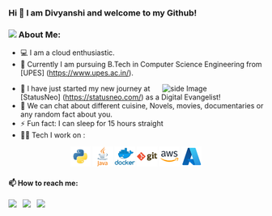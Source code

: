 ### Hi 👋 I am Divyanshi and welcome to my Github!

### <img src="https://github.com/TheDudeThatCode/TheDudeThatCode/blob/master/Assets/Developer.gif" width="45" /> About Me:

- 💻 I am a cloud enthusiastic. 
- 📖 Currently I am pursuing B.Tech in Computer Science Engineering from [UPES] (https://www.upes.ac.in/). 

<img src="https://github.com/sciencepal/sciencepal/blob/master/assets/life_balance.gif" alt="side Image" align="right" width="200" height="auto" />

- 🔭 I have just started my new journey at [StatusNeo] (https://statusneo.com/) as a Digital Evangelist!
- 💬 We can chat about different cuisine, Novels, movies, documentaries or any random fact about you.
- ⚡ Fun fact: I can sleep for 15 hours straight
- 🧑‍💻 Tech I work on :

<p align="center">
  <code><img height="40" src="https://raw.githubusercontent.com/github/explore/80688e429a7d4ef2fca1e82350fe8e3517d3494d/topics/python/python.png"></code>
  <code><img height="40" src="https://raw.githubusercontent.com/github/explore/80688e429a7d4ef2fca1e82350fe8e3517d3494d/topics/java/java.png"></code>
  <code><img height="40" src="https://raw.githubusercontent.com/github/explore/80688e429a7d4ef2fca1e82350fe8e3517d3494d/topics/docker/docker.png"></code>
  <code><img height="40" src="https://raw.githubusercontent.com/github/explore/80688e429a7d4ef2fca1e82350fe8e3517d3494d/topics/git/git.png"></code>
  <code><img height="40" src="https://raw.githubusercontent.com/github/explore/80688e429a7d4ef2fca1e82350fe8e3517d3494d/topics/aws/aws.png"></code>
  <code><img height="40" src="https://raw.githubusercontent.com/github/explore/80688e429a7d4ef2fca1e82350fe8e3517d3494d/topics/azure/azure.png"></code>
</p>

#### 📫 How to reach me:
  
[<img src="https://img.icons8.com/color/48/000000/linkedin.png" width="3.5%"/>](https://www.linkedin.com/in/divyanshi-sharma15/)  &nbsp; [<img src="https://img.icons8.com/fluent/48/000000/instagram-new.png" width="3.5%"/>](https://www.instagram.com/_divyaanshii/)  &nbsp; <a href="mailto:divyanshi30770@gmail.com"> <img src="https://img.icons8.com/fluent/48/000000/gmail.png" width="3.5%"/>
  


<!--
**Divyanshii/Divyanshii** is a ✨ _special_ ✨ repository because its `README.md` (this file) appears on your GitHub profile.

Here are some ideas to get you started:

- 🔭 I’m currently working on ...
- 🌱 I’m currently learning ...
- 👯 I’m looking to collaborate on ...
- 🤔 I’m looking for help with ...
- 💬 Ask me about ...
- 📫 How to reach me: ...
- 😄 Pronouns: ...
- ⚡ Fun fact: ...
-->
